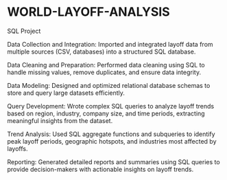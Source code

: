 # WORLD-LAYOFF-ANALYSIS

SQL Project


Data Collection and Integration: Imported and integrated layoff data from multiple sources (CSV, databases) into a structured SQL database.


Data Cleaning and Preparation: Performed data cleaning using SQL to handle missing values, remove duplicates, and ensure data integrity.


Data Modeling: Designed and optimized relational database schemas to store and query large datasets efficiently.


Query Development: Wrote complex SQL queries to analyze layoff trends based on region, industry, company size, and time periods, extracting meaningful insights from the dataset.


Trend Analysis: Used SQL aggregate functions and subqueries to identify peak layoff periods, geographic hotspots, and industries most affected by layoffs.


Reporting: Generated detailed reports and summaries using SQL queries to provide decision-makers with actionable insights on layoff trends.

